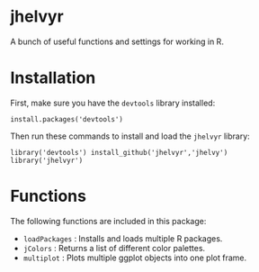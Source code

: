 # jhelvyr
A bunch of useful functions and settings for working in R.

# Installation
First, make sure you have the `devtools` library installed:

`install.packages('devtools')`

Then run these commands to install and load the `jhelvyr` library:

`library('devtools')
install_github('jhelvyr','jhelvy')
library('jhelvyr')`

# Functions
The following functions are included in this package:

* `loadPackages` : Installs and loads multiple R packages.
* `jColors`      : Returns a list of different color palettes.
* `multiplot`    : Plots multiple ggplot objects into one plot frame.
